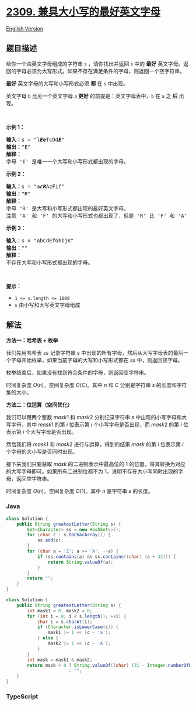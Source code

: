 # [2309. 兼具大小写的最好英文字母](https://leetcode.cn/problems/greatest-english-letter-in-upper-and-lower-case)

[English Version](/solution/2300-2399/2309.Greatest%20English%20Letter%20in%20Upper%20and%20Lower%20Case/README_EN.md)

## 题目描述

<!-- 这里写题目描述 -->

<p>给你一个由英文字母组成的字符串 <code>s</code> ，请你找出并返回 <code>s</code> 中的 <strong>最好</strong> 英文字母。返回的字母必须为大写形式。如果不存在满足条件的字母，则返回一个空字符串。</p>

<p><strong>最好</strong> 英文字母的大写和小写形式必须 <strong>都</strong> 在 <code>s</code> 中出现。</p>

<p>英文字母 <code>b</code> 比另一个英文字母&nbsp;<code>a</code>&nbsp;<strong>更好</strong> 的前提是：英文字母表中，<code>b</code> 在 <code>a</code> 之 <strong>后</strong> 出现。</p>

<p>&nbsp;</p>

<p><strong>示例 1：</strong></p>

<pre>
<strong>输入：</strong>s = "l<em><strong>Ee</strong></em>TcOd<em><strong>E</strong></em>"
<strong>输出：</strong>"E"
<strong>解释：</strong>
字母 'E' 是唯一一个大写和小写形式都出现的字母。</pre>

<p><strong>示例 2：</strong></p>

<pre>
<strong>输入：</strong>s = "a<em><strong>rR</strong></em>AzFif"
<strong>输出：</strong>"R"
<strong>解释：</strong>
字母 'R' 是大写和小写形式都出现的最好英文字母。
注意 'A' 和 'F' 的大写和小写形式也都出现了，但是 'R' 比 'F' 和 'A' 更好。
</pre>

<p><strong>示例 3：</strong></p>

<pre>
<strong>输入：</strong>s = "AbCdEfGhIjK"
<strong>输出：</strong>""
<strong>解释：</strong>
不存在大写和小写形式都出现的字母。
</pre>

<p>&nbsp;</p>

<p><strong>提示：</strong></p>

<ul>
	<li><code>1 &lt;= s.length &lt;= 1000</code></li>
	<li><code>s</code> 由小写和大写英文字母组成</li>
</ul>

## 解法

**方法一：哈希表 + 枚举**

我们先用哈希表 $ss$ 记录字符串 $s$ 中出现的所有字母，然后从大写字母表的最后一个字母开始枚举，如果当前字母的大写和小写形式都在 $ss$ 中，则返回该字母。

枚举结束后，如果没有找到符合条件的字母，则返回空字符串。

时间复杂度 $O(n)$，空间复杂度 $O(C)$。其中 $n$ 和 $C$ 分别是字符串 $s$ 的长度和字符集的大小。

**方法二：位运算（空间优化）**

我们可以用两个整数 $mask1$ 和 $mask2$ 分别记录字符串 $s$ 中出现的小写字母和大写字母，其中 $mask1$ 的第 $i$ 位表示第 $i$ 个小写字母是否出现，而 $mask2$ 的第 $i$ 位表示第 $i$ 个大写字母是否出现。

然后我们将 $mask1$ 和 $mask2$ 进行与运算，得到的结果 $mask$ 的第 $i$ 位表示第 $i$ 个字母的大小写是否同时出现。

接下来我们只要获取 $mask$ 的二进制表示中最高位的 $1$ 的位置，将其转换为对应的大写字母即可。如果所有二进制位都不为 $1$，说明不存在大小写同时出现的字母，返回空字符串。

时间复杂度 $O(n)$，空间复杂度 $O(1)$。其中 $n$ 是字符串 $s$ 的长度。

### **Java**

```java
class Solution {
    public String greatestLetter(String s) {
        Set<Character> ss = new HashSet<>();
        for (char c : s.toCharArray()) {
            ss.add(c);
        }
        for (char a = 'Z'; a >= 'A'; --a) {
            if (ss.contains(a) && ss.contains((char) (a + 32))) {
                return String.valueOf(a);
            }
        }
        return "";
    }
}
```

```java
class Solution {
    public String greatestLetter(String s) {
        int mask1 = 0, mask2 = 0;
        for (int i = 0; i < s.length(); ++i) {
            char c = s.charAt(i);
            if (Character.isLowerCase(c)) {
                mask1 |= 1 << (c - 'a');
            } else {
                mask2 |= 1 << (c - 'A');
            }
        }
        int mask = mask1 & mask2;
        return mask > 0 ? String.valueOf((char) (31 - Integer.numberOfLeadingZeros(mask) + 'A'))
                        : "";
    }
}
```

### **TypeScript**
